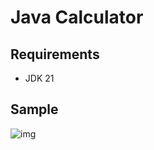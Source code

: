# Java Calculator

## Requirements
- JDK 21

## Sample
![img](https://github.com/Kaelx/calculator_java/assets/images/Screenshot2024-02-15220036.png)

